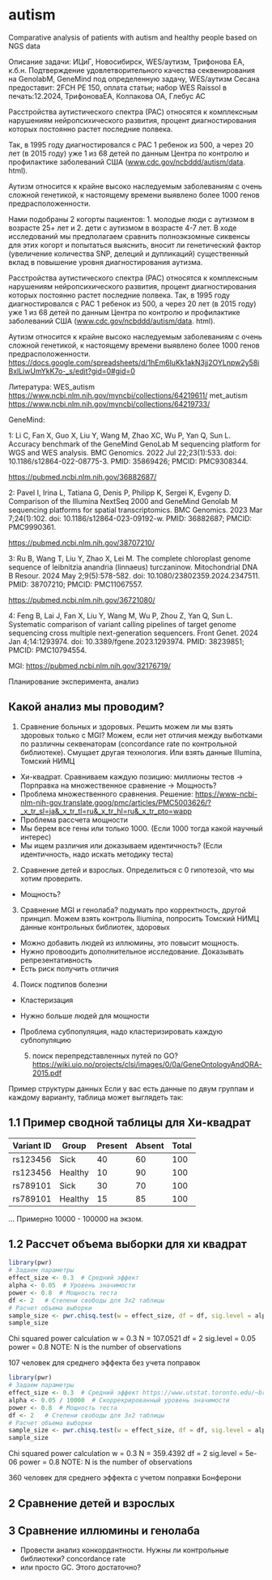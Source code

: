 # autism
Comparative analysis of patients with autism and healthy people based on NGS data

Описание задачи:
ИЦиГ, Новосибирск, WES/аутизм, Трифонова ЕА, к.б.н.
Подтверждение удовлетворительного качества секвенирования на GenolabM, GeneMind под определенную задачу, WES/аутизм
Сесана предоставит: 2FCH PE 150, оплата статьи; набор WES Raissol
в печать:12.2024, ТрифоноваЕА, Колпакова ОА, Глебус АС

Расстройства аутистического спектра (РАС) относятся к комплексным нарушениям нейропсихического развития, процент диагностирования которых постоянно растет последние полвека.

Так, в 1995 году диагностировался с РАС 1 ребенок из 500, а через 20 лет (в 2015 году) уже 1 из 68 детей по данным Центра по контролю и профилактике заболеваний США (www.cdc.gov/ncbddd/autism/data. html). 

Аутизм относится к крайне высоко наследуемым заболеваниям с очень сложной генетикой, к настоящему времени выявлено более 1000 генов предрасположенности.

Нами подобраны 2 когорты пациентов: 1. молодые люди с аутизмом в возрасте 25+ лет и 2. дети с аутизмом в возрасте 4-7 лет. В ходе исследований мы предполагаем сравнить полноэкзомные сиквенсы для этих когорт и попытаться выяснить, вносит ли генетический фактор (увеличение количества SNP, делеций и дупликаций) существенный вклад в повышение уровня диагностирования аутизма.

Расстройства аутистического спектра (РАС) относятся к комплексным нарушениям нейропсихического развития, процент диагностирования которых постоянно растет последние полвека. 
Так, в 1995 году диагностировался с РАС 1 ребенок из 500, а через 20 лет (в 2015 году) уже 1 из 68 детей по данным Центра по контролю и профилактике заболеваний США (www.cdc.gov/ncbddd/autism/data. html). 

Аутизм относится к крайне высоко наследуемым заболеваниям с очень сложной генетикой, к настоящему времени выявлено более 1000 генов предрасположенности.	
https://docs.google.com/spreadsheets/d/1hEm6luKk1akN3jj2OYLnpw2y58iBxlLiwUmYkK7o-_s/edit?gid=0#gid=0	

Литература:
WES_autism        https://www.ncbi.nlm.nih.gov/myncbi/collections/64219611/
met_autism        https://www.ncbi.nlm.nih.gov/myncbi/collections/64219733/

GeneMind:

1: Li C, Fan X, Guo X, Liu Y, Wang M, Zhao XC, Wu P, Yan Q, Sun L. 
Accuracy benchmark of the GeneMind GenoLab M sequencing platform for WGS and WES analysis. BMC Genomics. 2022 Jul 22;23(1):533. doi: 10.1186/s12864-022-08775-3. PMID: 35869426; PMCID: PMC9308344.

https://pubmed.ncbi.nlm.nih.gov/36882687/

2: Pavel I, Irina L, Tatiana G, Denis P, Philipp K, Sergei K, Evgeny D.
Comparison of the Illumina NextSeq 2000 and GeneMind Genolab M sequencing platforms for spatial transcriptomics. BMC Genomics. 2023 Mar 7;24(1):102. doi: 10.1186/s12864-023-09192-w. PMID: 36882687; PMCID: PMC9990361.

https://pubmed.ncbi.nlm.nih.gov/38707210/

3: Ru B, Wang T, Liu Y, Zhao X, Lei M. 
The complete chloroplast genome sequence of leibnitzia anandria (linnaeus) turczaninow. Mitochondrial DNA B Resour. 2024 May 2;9(5):578-582. doi: 10.1080/23802359.2024.2347511. PMID: 38707210; PMCID: PMC11067557.

https://pubmed.ncbi.nlm.nih.gov/36721080/

4: Feng B, Lai J, Fan X, Liu Y, Wang M, Wu P, Zhou Z, Yan Q, Sun L. 
Systematic comparison of variant calling pipelines of target genome sequencing cross multiple next-generation sequencers. Front Genet. 2024 Jan 4;14:1293974. doi: 10.3389/fgene.2023.1293974. PMID: 38239851; PMCID: PMC10794554.

MGI: https://pubmed.ncbi.nlm.nih.gov/32176719/



Планирование эксперимента, анализ

## Какой анализ мы проводим?

1. Сравнение больных и здоровых. Решить можем ли мы взять здоровых только с MGI? Можем, если нет отличия между выботками по различны секвенаторам (concordance rate по контрольной библиотеке).
    Смущает другая технология. Или взять данные Illumina, Томский НИМЦ

- Хи-квадрат. Сравниваем каждую позицию: миллионы тестов -> Порправка на множественное сравнение -> Мощность? 
- Проблема множественного сравнения. Решение: https://www-ncbi-nlm-nih-gov.translate.goog/pmc/articles/PMC5003626/?_x_tr_sl=ja&_x_tr_tl=ru&_x_tr_hl=ru&_x_tr_pto=wapp
- Проблема рассчета мощности
- Мы берем все гены или только 1000. (Если 1000 тогда какой научный интерес)
- Мы ищем различия или доказываем идентичность? (Если  идентичность, надо искать методику теста)

2.  Сравнение детей и взрослых. Определиться с 0 гипотезой, что мы хотим проверить.

- Мощность?

3.  Сравнение MGI и генолаба? подумать про корректность, другой принцип. Можем взять контроль Iliumina, попросить Томский НИМЦ данные контрольных библиотек, здоровых
- Можно добавить людей из иллюмины, это повысит мощность. 
- Нужно провоодить дополнительное исследование. Доказывать репрезентативность
- Есть риск получить отличия

4.  Поиск подтипов болезни
- Кластеризация
- Нужно больше людей для мощности
- Проблема субпопуляция, надо кластеризировать каждую субпопуляцию

  5. поиск перепредставленных путей по GO? https://wiki.uio.no/projects/clsi/images/0/0a/GeneOntologyAndORA-2015.pdf



Пример структуры данных
Если у вас есть данные по двум группам и каждому варианту, таблица может выглядеть так:

## 1.1 Пример сводной таблицы для Хи-квадрат

| Variant ID | Group   | Present | Absent | Total |
|------------|---------|---------|--------|-------|
| rs123456   | Sick    | 40      | 60     | 100   |
| rs123456   | Healthy | 10      | 90     | 100   |
| rs789101   | Sick    | 30      | 70     | 100   |
| rs789101   | Healthy | 15      | 85     | 100   |
...
Примерно 10000 - 100000 на экзом.

## 1.2 Рассчет объема выборки для хи квадрат

```R
library(pwr)
# Задаем параметры
effect_size <- 0.3  # Средний эффект
alpha <- 0.05  # Уровень значимости
power <- 0.8  # Мощность теста
df <- 2   # Степени свободы для 3x2 таблицы
# Расчет объема выборки
sample_size <- pwr.chisq.test(w = effect_size, df = df, sig.level = alpha, power = power)
sample_size
```

Chi squared power calculation
w = 0.3
N = 107.0521
df = 2
sig.level = 0.05
power = 0.8
NOTE: N is the number of observations

107 человек для среднего эффекта без учета поправок

```R
library(pwr)
# Задаем параметры
effect_size <- 0.3  # Средний эффект https://www.utstat.toronto.edu/~brunner/oldclass/378f16/readings/CohenPower.pdf (p. 227, p.249)
alpha <- 0.05 / 10000  # Скоррекрированный уровень значимости
power <- 0.8  # Мощность теста
df <- 2   # Степени свободы для 3x2 таблицы
# Расчет объема выборки
sample_size <- pwr.chisq.test(w = effect_size, df = df, sig.level = alpha, power = power)
sample_size
```



Chi squared power calculation
w = 0.3
N = 359.4392
df = 2
sig.level = 5e-06
power = 0.8
NOTE: N is the number of observations

360 человек для среднего эффекта с учетом поправки Бонферони

## 2 Сравнение детей и взрослых

## 3 Сравнение иллюмины и генолаба
- Провести анализ конкордантности. Нужны ли контрольные библиотеки?
concordance rate
- или просто GC. Этого достаточно?
